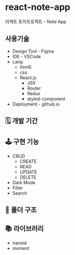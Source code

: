 # react-note-app

리액트 토이프로젝트 - Note App

## 사용기술

- Design Tool - Figma
- IDE - VSCode
- Lang
  - html5
  - css
  - React.js
    - JSX
    - Router
    - Redux
    - styled-component
- Deployment - github.io

## 🗓️ 개발 기간

## 🕹️ 구현 기능

- CRUD
  - CREATE
  - READ
  - UPDATE
  - DELETE
- Dark Mode
- Filter
- Search

## 📂 폴더 구조

## 📚 라이브러리

- nanoid
- moment
